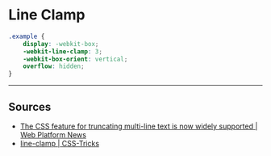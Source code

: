 # Line Clamp

```css
.example {
	display: -webkit-box;
	-webkit-line-clamp: 3;
	-webkit-box-orient: vertical;
	overflow: hidden;
}
```

-----

## Sources

- [The CSS feature for truncating multi-line text is now widely supported | Web Platform News](https://webplatform.news/issues/2019-05-17)
- [line-clamp | CSS-Tricks](https://css-tricks.com/almanac/properties/l/line-clamp/)
